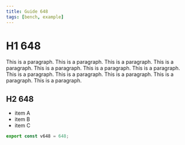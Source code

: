 ```yaml
---
title: Guide 648
tags: [bench, example]
---
```


# H1 648

This is a paragraph. This is a paragraph. This is a paragraph. This is a paragraph. This is a paragraph. This is a paragraph. This is a paragraph. This is a paragraph. This is a paragraph. This is a paragraph. This is a paragraph. This is a paragraph. 

## H2 648

- item A
- item B
- item C

```ts
export const v648 = 648;
```